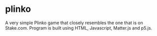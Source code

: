 # plinko

A very simple Plinko game that closely resembles the one that is on Stake.com. 
Program is built using HTML, Javascript, Matter.js and p5.js.
